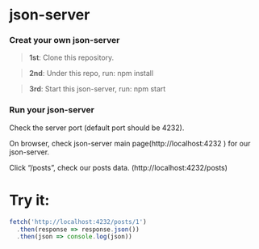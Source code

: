 # json-server

### Creat your own json-server

> **1st**: Clone this repository.

> **2nd**: Under this repo, run: npm install

> **3rd**: Start this json-server, run: npm start

### Run your json-server
Check the server port (default port should be 4232).

On browser, check json-server main page(http://localhost:4232 ) for our json-server.

Click “/posts”, check our posts data. (http://localhost:4232/posts)

# Try it:

```javascript
fetch('http://localhost:4232/posts/1')
  .then(response => response.json())
  .then(json => console.log(json))

